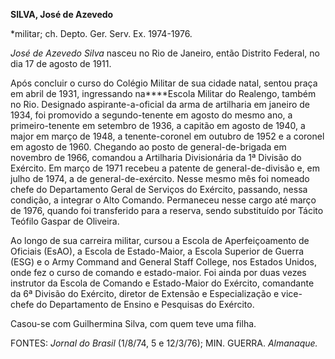 **SILVA, José de Azevedo**

\*militar; ch. Depto. Ger. Serv. Ex. 1974-1976.

*José de Azevedo Silva* nasceu no Rio de Janeiro, então Distrito
Federal, no dia 17 de agosto de 1911.

Após concluir o curso do Colégio Militar de sua cidade natal, sentou
praça em abril de 1931, ingressando na****Escola Militar do Realengo,
também no Rio. Designado aspirante-a-oficial da arma de artilharia em
janeiro de 1934, foi promovido a segundo-tenente em agosto do mesmo ano,
a primeiro-tenente em setembro de 1936, a capitão em agosto de 1940, a
major em março de 1948, a tenente-coronel em outubro de 1952 e a coronel
em agosto de 1960. Chegando ao posto de general-de-brigada em novembro
de 1966, comandou a Artilharia Divisionária da 1ª Divisão do Exército.
Em março de 1971 recebeu a patente de general-de-divisão e, em julho de
1974, a de general-de-exército. Nesse mesmo mês foi nomeado chefe do
Departamento Geral de Serviços do Exército, passando, nessa condição, a
integrar o Alto Comando. Permaneceu nesse cargo até março de 1976,
quando foi transferido para a reserva, sendo substituído por Tácito
Teófilo Gaspar de Oliveira.

Ao longo de sua carreira militar, cursou a Escola de Aperfeiçoamento de
Oficiais (EsAO), a Escola de Estado-Maior, a Escola Superior de Guerra
(ESG) e o Army Command and General Staff College, nos Estados Unidos,
onde fez o curso de comando e estado-maior. Foi ainda por duas vezes
instrutor da Escola de Comando e Estado-Maior do Exército, comandante da
6ª Divisão do Exército, diretor de Extensão e Especialização e
vice-chefe do Departamento de Ensino e Pesquisas do Exército.

Casou-se com Guilhermina Silva, com quem teve uma filha.

FONTES: *Jornal do Brasil* (1/8/74, 5 e 12/3/76); MIN. GUERRA.
*Almanaque.*

 
